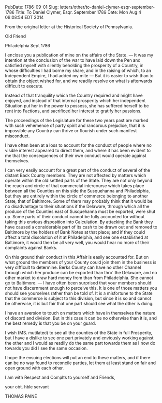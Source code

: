 PubDate: 1786-09-01
Slug: letters/other/to-daniel-clymer-esqr-september-1786
Title: To Daniel Clymer, Esqr.  September 1786
Date: Mon Aug  4 09:08:54 EDT 2014

   From the original letter at the Historical Society of Pennsylvania.

   Old Friend

   Philadelphia Sept 1786

   I enclose you a publication of mine on the affairs of the State. &mdash; 
   It was my
   intention at the conclusion of the war to have laid down the Pen and
   satisfied myself with silently beholding the prosperity of a Country, in
   whose difficulties I had borne my share, and in the raising of which, to
   an Independent Empire, I had added my mite &mdash; But it is easier 
   to wish than
   to obtain the object wished for, and we readily resolve on what is
   afterwards difficult to execute.

   Instead of that tranquility which the Country required and might have
   enjoyed, and instead of that internal prosperity which her independent
   Situation put her in the power to possess, she has suffered herself to be
   rent into Factions, and sacrificed her interest to gratify her passions.

   The proceedings of the Legislature for these two years past are marked
   with such vehemence of party spirit and rancorous prejudice, that it is
   impossible any Country can thrive or flourish under such manifest
   misconduct.

   I have often been at a loss to account for the conduct of people where no
   visible interest appeared to direct them, and where it has been evident to
   me that the consequences of their own conduct would operate against
   themselves.

   I can very easily account for a great part of the conduct of several of
   the distant Back County members. They are not affected by matters which
   operate within the old settled parts of the State. They are not only
   beyond the reach and circle of that commercial intercourse which takes
   place between all the Counties on this side the Susquehanna and
   Philadelphia, but they are entirely within the circle of commerce
   belonging to another State, that of Baltimore. Some of them may probably
   think that it would be no disadvantage to their situations if the Delaware,
   through which all the produce of the Counties east of Susquehanna must be
   exported, were shut up. Some parts of their conduct cannot be fully
   accounted for without taking this envious disposition into Calculation.
   By attacking the Bank they have caused a considerable part of its cash to
   be drawn out and removed to Baltimore by the holders of Bank Notes at that
   place; and if they could affect a total dissolution of it at Philadelphia,
   and see one established at Baltimore, it would then be all very well, you
   would hear no more of their complaints against Banks.

   On this ground their conduct in this Affair is easily accounted for. But
   on what ground the members of your County could join them in the business
   is very difficult to determine. Berks County can have no other Channel
   through which her produce can be exported than thro' the Delaware, and
   no other market to draw hard money from than from Philadelphia. She cannot
   go to Baltimore. &mdash; I have often been surprised that your 
   members should not
   have discernment enough to perceive this. It is one of those matters you
   should see yourselves rather than be told of. It is a misfortune to the
   State that the commerce is subject to this division, but since it is so
   and cannot be otherwise, it is but fair that one part should see what the
   other is doing.

   I have an aversion to touch on matters which have in themselves the nature
   of discord and division. But in this case it can be no otherwise than it
   is, and the best remedy is that you be on your guard.

   I wish (MS. mutilated) to see all the counties of the State in full
   Prosperity, but I have a dislike to see one part privately and enviously
   working against the other and I would as readily do the same part towards
   them as I now do towards you did I see the same occasion.

   I hope the ensuing elections will put an end to these matters, and if
   there can be no way found to reconcile parties, let them at least stand on
   fair and open ground with each other.

   I am with Respect and Complts to yourself and Friends,

   your obt. hble servant

   THOMAS PAINE



